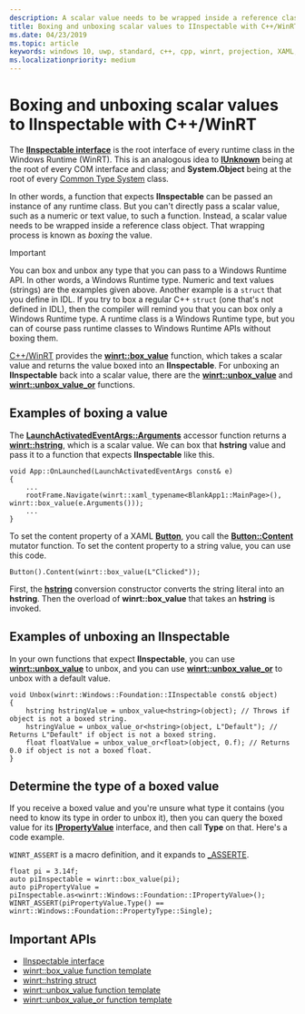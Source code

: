 ```yaml
---
description: A scalar value needs to be wrapped inside a reference class object before being passed to a function that expects **IInspectable**. That wrapping process is known as *boxing* the value.
title: Boxing and unboxing scalar values to IInspectable with C++/WinRT
ms.date: 04/23/2019
ms.topic: article
keywords: windows 10, uwp, standard, c++, cpp, winrt, projection, XAML, control, boxing, scalar, value
ms.localizationpriority: medium
---
```


# Boxing and unboxing scalar values to IInspectable with C++/WinRT
 
The [**IInspectable interface**](/windows/desktop/api/inspectable/nn-inspectable-iinspectable) is the root interface of every runtime class in the Windows Runtime (WinRT). This is an analogous idea to [**IUnknown**](/windows/desktop/api/unknwn/nn-unknwn-iunknown) being at the root of every COM interface and class; and **System.Object** being at the root of every [Common Type System](/dotnet/standard/base-types/common-type-system) class.

In other words, a function that expects **IInspectable** can be passed an instance of any runtime class. But you can't directly pass a scalar value, such as a numeric or text value, to such a function. Instead, a scalar value needs to be wrapped inside a reference class object. That wrapping process is known as *boxing* the value.

> [!IMPORTANT]
> You can box and unbox any type that you can pass to a Windows Runtime API. In other words, a Windows Runtime type. Numeric and text values (strings) are the examples given above. Another example is a `struct` that you define in IDL. If you try to box a regular C++ `struct` (one that's not defined in IDL), then the compiler will remind you that you can box only a Windows Runtime type. A runtime class is a Windows Runtime type, but you can of course pass runtime classes to Windows Runtime APIs without boxing them.

[C++/WinRT](./intro-to-using-cpp-with-winrt.md)  provides the [**winrt::box_value**](/uwp/cpp-ref-for-winrt/box-value) function, which takes a scalar value and returns the value boxed into an **IInspectable**. For unboxing an **IInspectable** back into a scalar value, there are the [**winrt::unbox_value**](/uwp/cpp-ref-for-winrt/unbox-value) and  [**winrt::unbox_value_or**](/uwp/cpp-ref-for-winrt/unbox-value-or) functions.

## Examples of boxing a value
The [**LaunchActivatedEventArgs::Arguments**](/uwp/api/windows.applicationmodel.activation.launchactivatedeventargs.Arguments) accessor function returns a [**winrt::hstring**](/uwp/cpp-ref-for-winrt/hstring), which is a scalar value. We can box that **hstring** value and pass it to a function that expects **IInspectable** like this.

```cppwinrt
void App::OnLaunched(LaunchActivatedEventArgs const& e)
{
    ...
    rootFrame.Navigate(winrt::xaml_typename<BlankApp1::MainPage>(), winrt::box_value(e.Arguments()));
    ...
}
```

To set the content property of a XAML [**Button**](/uwp/api/windows.ui.xaml.controls.button), you call the [**Button::Content**](/uwp/api/windows.ui.xaml.controls.contentcontrol.content?) mutator function. To set the content property to a string value, you can use this code.

```cppwinrt
Button().Content(winrt::box_value(L"Clicked"));
```

First, the [**hstring**](/uwp/cpp-ref-for-winrt/hstring) conversion constructor converts the string literal into an **hstring**. Then the overload of **winrt::box_value** that takes an **hstring** is invoked.

## Examples of unboxing an IInspectable
In your own functions that expect **IInspectable**, you can use [**winrt::unbox_value**](/uwp/cpp-ref-for-winrt/unbox-value) to unbox, and you can use [**winrt::unbox_value_or**](/uwp/cpp-ref-for-winrt/unbox-value-or) to unbox with a default value.

```cppwinrt
void Unbox(winrt::Windows::Foundation::IInspectable const& object)
{
    hstring hstringValue = unbox_value<hstring>(object); // Throws if object is not a boxed string.
    hstringValue = unbox_value_or<hstring>(object, L"Default"); // Returns L"Default" if object is not a boxed string.
    float floatValue = unbox_value_or<float>(object, 0.f); // Returns 0.0 if object is not a boxed float.
}
```

## Determine the type of a boxed value
If you receive a boxed value and you're unsure what type it contains (you need to know its type in order to unbox it), then you can query the boxed value for its [**IPropertyValue**](/uwp/api/windows.foundation.ipropertyvalue) interface, and then call **Type** on that. Here's a code example.

`WINRT_ASSERT` is a macro definition, and it expands to [_ASSERTE](/cpp/c-runtime-library/reference/assert-asserte-assert-expr-macros).

```cppwinrt
float pi = 3.14f;
auto piInspectable = winrt::box_value(pi);
auto piPropertyValue = piInspectable.as<winrt::Windows::Foundation::IPropertyValue>();
WINRT_ASSERT(piPropertyValue.Type() == winrt::Windows::Foundation::PropertyType::Single);
```

## Important APIs
* [IInspectable interface](/windows/desktop/api/inspectable/nn-inspectable-iinspectable)
* [winrt::box_value function template](/uwp/cpp-ref-for-winrt/box-value)
* [winrt::hstring struct](/uwp/cpp-ref-for-winrt/hstring)
* [winrt::unbox_value function template](/uwp/cpp-ref-for-winrt/unbox-value)
* [winrt::unbox_value_or function template](/uwp/cpp-ref-for-winrt/unbox-value-or)